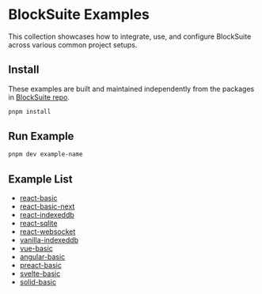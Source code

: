 # BlockSuite Examples

This collection showcases how to integrate, use, and configure BlockSuite across various common project setups.

## Install

These examples are built and maintained independently from the packages in [BlockSuite repo](https://github.com/toeverything/blocksuite).

```sh
pnpm install
```

## Run Example

```sh
pnpm dev example-name
```

## Example List

- [react-basic](./react-basic/)
- [react-basic-next](./react-basic-next/)
- [react-indexeddb](./react-indexeddb/)
- [react-sqlite](./react-sqlite/)
- [react-websocket](./react-websocket/)
- [vanilla-indexeddb](./vanilla-indexeddb/)
- [vue-basic](./vue-basic/)
- [angular-basic](./angular-basic/)
- [preact-basic](./preact-basic/)
- [svelte-basic](./svelte-basic/)
- [solid-basic](./solid-basic/)

